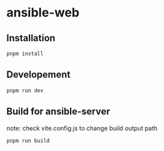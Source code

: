 # ansible-web

## Installation

```
pnpm install
```

## Developement

```
pnpm run dev
```

## Build for ansible-server

note: check vite.config.js to change build output path

```
pnpm run build
```
